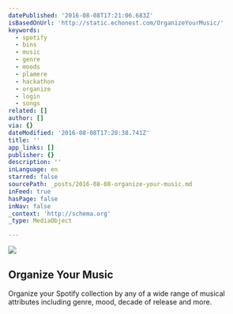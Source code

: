 ```yaml
---
datePublished: '2016-08-08T17:21:06.683Z'
isBasedOnUrl: 'http://static.echonest.com/OrganizeYourMusic/'
keywords:
  - spotify
  - bins
  - music
  - genre
  - moods
  - plamere
  - hackathon
  - organize
  - login
  - songs
related: []
author: []
via: {}
dateModified: '2016-08-08T17:20:38.741Z'
title: ''
app_links: []
publisher: {}
description: ''
inLanguage: en
starred: false
sourcePath: _posts/2016-08-08-organize-your-music.md
inFeed: true
hasPage: false
inNav: false
_context: 'http://schema.org'
_type: MediaObject

---
```

![](https://the-grid-user-content.s3-us-west-2.amazonaws.com/b396cd79-96db-46c6-9da2-d4ed81347652.png)

<article style=""><h1>Organize Your Music</h1><p>Organize your Spotify collection by any of a wide range of musical attributes including genre, mood, decade of release and more.</p></article>